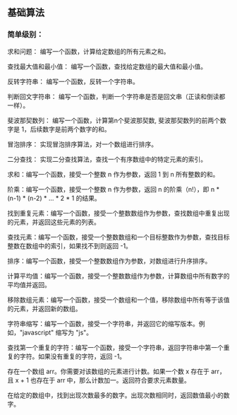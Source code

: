 ## 基础算法

### 简单级别：

求和问题： 编写一个函数，计算给定数组的所有元素之和。

查找最大值和最小值： 编写一个函数，查找给定数组的最大值和最小值。

反转字符串： 编写一个函数，反转一个字符串。

判断回文字符串： 编写一个函数，判断一个字符串是否是回文串（正读和倒读都一样）。

斐波那契数列： 编写一个函数，计算第n个斐波那契数, 斐波那契数列的前两个数字是 1，后续数字是前两个数字的和。

冒泡排序： 实现冒泡排序算法，对一个数组进行排序。

二分查找： 实现二分查找算法，查找一个有序数组中的特定元素的索引。

求和：编写一个函数，接受一个整数 n 作为参数，返回 1 到 n 所有整数的和。

阶乘：编写一个函数，接受一个整数 n 作为参数，返回 n 的阶乘（n!），即 n * (n-1) * (n-2) * ... * 2 * 1 的结果。

找到重复元素：编写一个函数，接受一个整数数组作为参数，查找数组中重复出现的元素，并返回这些元素的列表。

查找元素：编写一个函数，接受一个整数数组和一个目标整数作为参数，查找目标整数在数组中的索引，如果找不到则返回 -1。

排序：编写一个函数，接受一个整数数组作为参数，对数组进行升序排序。

计算平均值：编写一个函数，接受一个整数数组作为参数，计算数组中所有数字的平均值并返回。

移除数组元素：编写一个函数，接受一个数组和一个值，移除数组中所有等于该值的元素，并返回新的数组。

字符串缩写：编写一个函数，接受一个字符串，并返回它的缩写版本。例如，"javascript" 缩写为 "js"。

查找第一个重复的字符：编写一个函数，接受一个字符串，返回字符串中第一个重复的字符。如果没有重复的字符，返回 -1。

存在一个数组 arr。你需要对该数组的元素进行计数。如果一个数 x 存在于 arr，且 x + 1 也存在于 arr 中，那么计数加一。返回符合要求元素数量。

在给定的数组中，找到出现次数最多的数字。出现次数相同时，返回数值最小的数字。

